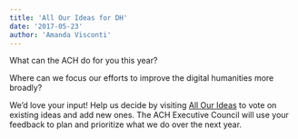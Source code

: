 ```yaml
---
title: 'All Our Ideas for DH'
date: '2017-05-23'
author: 'Amanda Visconti'
---
```

What can the ACH do for you this year?

Where can we focus our efforts to improve the digital humanities more broadly?

We’d love your input! Help us decide by visiting [All Our Ideas](http://allourideas.org/ach) to vote on existing ideas and add new ones. The ACH Executive Council will use your feedback to plan and prioritize what we do over the next year.
